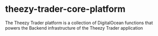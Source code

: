 # theezy-trader-core-platform
The Theezy Trader platform is a collection of DigitalOcean functions that powers the Backend infrastructure of the Theezy Trader application
